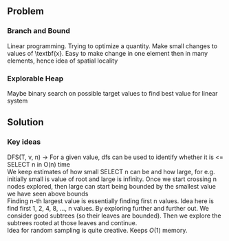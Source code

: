 ## Problem
### Branch and Bound
Linear programming. Trying to optimize a quantity. Make small changes to values of \textbf{x}. Easy to make change in one element then in many elements, hence idea of spatial locality

### Explorable Heap
Maybe binary search on possible target values to find best value for linear system


## Solution
### Key ideas
DFS(T, v, n) -> For a given value, dfs can be used to identify whether it is <= SELECT n in O(n) time <br>
We keep estimates of how small SELECT n can be and how large, for e.g. initially small is value of root and large is infinity. Once we start crossing n nodes explored, then large can start being bounded by the smallest value we have seen above bounds <br>
Finding n-th largest value is essentially finding first n values. Idea here is find first 1, 2, 4, 8, ..., n values. By exploring further and further out. We consider good subtrees (so their leaves are bounded). Then we explore the subtrees rooted at those leaves and continue. <br>
Idea for random sampling is quite creative. Keeps $O(1)$ memory.
